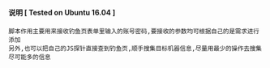 #### 说明 [ Tested on Ubuntu 16.04 ]
```
脚本作用主要用来接收钓鱼页表单里输入的账号密码,要接收的参数均可根据自己的是需求进行添加
另外,也可以把自己的JS探针直接查到钓鱼页,顺手搜集目标机器信息,尽量用最少的操作去搜集尽可能多的信息
```